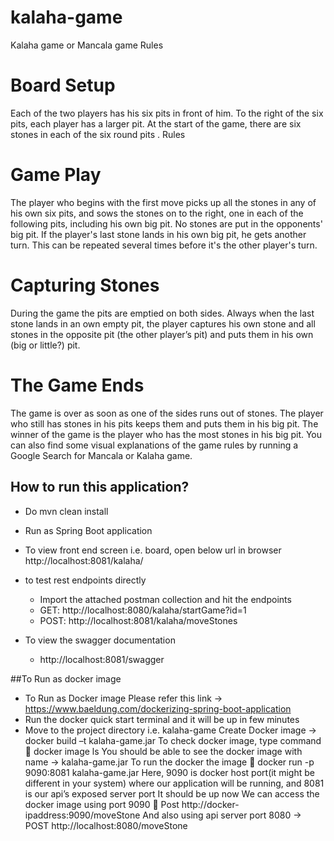 # kalaha-game
Kalaha game or Mancala game Rules

# Board Setup
Each of the two players has his six pits in front of him. To the right of the six pits, each player has a larger pit. At the start of the game, there are six stones in each of the six round pits .
Rules
# Game Play
The player who begins with the first move picks up all the stones in any of his own six pits, and sows the stones on to the right, one in each of the following pits, including his own big pit. No stones are put in the opponents' big pit. If the player's last stone lands in his own big pit, he gets another turn. This can be repeated several times before it's the other player's turn.
# Capturing Stones
During the game the pits are emptied on both sides. Always when the last stone lands in an own empty pit, the player captures his own stone and all stones in the opposite pit (the other player’s pit) and puts them in his own (big or little?) pit.
# The Game Ends
The game is over as soon as one of the sides runs out of stones. The player who still has stones in his pits keeps them and puts them in his big pit. The winner of the game is the player who has the most stones in his big pit.
You can also find some visual explanations of the game rules by running a Google Search for Mancala or Kalaha game.


## How to run this application?
- Do mvn clean install
- Run as Spring Boot application

- To view front end screen i.e. board, open below url in browser
http://localhost:8081/kalaha/
- to test rest endpoints directly
  - Import the attached postman collection and hit the endpoints
  - GET: http://localhost:8080/kalaha/startGame?id=1
  - POST: http://localhost:8081/kalaha/moveStones
- To view the swagger documentation
  - http://localhost:8081/swagger

##To Run as docker image
- To Run as Docker image Please refer this link -> https://www.baeldung.com/dockerizing-spring-boot-application
- Run the docker quick start terminal and it will be up in few minutes
- Move to the project directory i.e. kalaha-game
Create Docker image -> docker build –t kalaha-game.jar
To check docker image, type command  docker image ls
You should be able to see the docker image with name -> kalaha-game.jar
To run the docker the image  docker run -p 9090:8081 kalaha-game.jar
Here, 9090 is docker host port(it might be different in your system) where our application will be running, and 8081 is our api’s exposed server port
It should be up now
We can access the docker image using port 9090  Post http://docker-ipaddress:9090/moveStone
And also using api server port 8080 -> POST http://localhost:8080/moveStone
